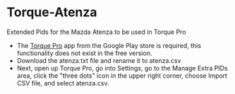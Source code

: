 # Torque-Atenza
Extended Pids for the Mazda Atenza to be used in Torque Pro

- The [Torque Pro](https://play.google.com/store/apps/details?id=org.prowl.torque) app from the Google Play store is required, this functionality does not exist in the free version.
- Download the atenza.txt file and rename it to atenza.csv
- Next, open up Torque Pro, go into Settings, go to the Manage Extra PIDs area, click the "three dots" icon in the upper right corner, choose Import CSV file, and select atenza.csv.
